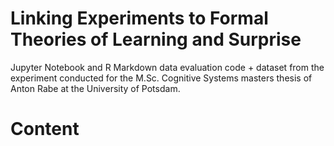 # Linking Experiments to Formal Theories of Learning and Surprise
Jupyter Notebook and R Markdown data evaluation code + dataset from the experiment conducted for the M.Sc. Cognitive Systems masters thesis of Anton Rabe at the University of Potsdam.

# Content
